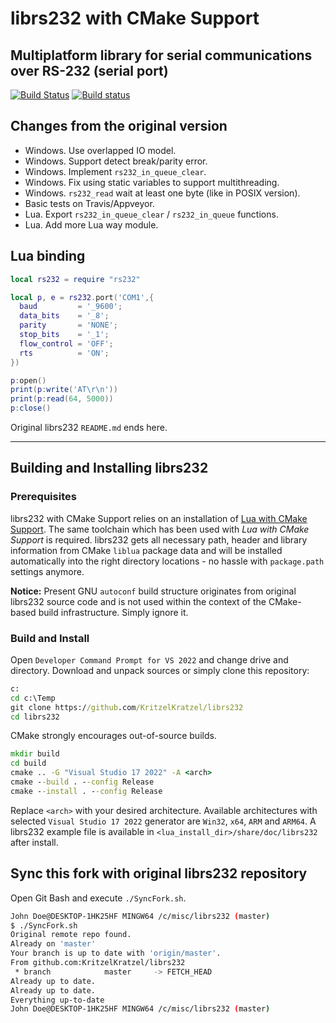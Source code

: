 # librs232 with CMake Support

## Multiplatform library for serial communications over RS-232 (serial port)

[![Build Status](https://travis-ci.org/srdgame/librs232.svg?branch=master)](https://travis-ci.org/srdgame/librs232)
[![Build status](https://ci.appveyor.com/api/projects/status/github/srdgame/librs232?branch=master&svg=true)](https://ci.appveyor.com/project/srdgame/librs232)

## Changes from the original version
* Windows. Use overlapped IO model.
* Windows. Support detect break/parity error.
* Windows. Implement `rs232_in_queue_clear`.
* Windows. Fix using static variables to support multithreading.
* Windows. `rs232_read` wait at least one byte (like in POSIX version).
* Basic tests on Travis/Appveyor.
* Lua. Export `rs232_in_queue_clear` / `rs232_in_queue` functions.
* Lua. Add more Lua way module.

## Lua binding

```Lua
local rs232 = require "rs232"

local p, e = rs232.port('COM1',{
  baud         = '_9600';
  data_bits    = '_8';
  parity       = 'NONE';
  stop_bits    = '_1';
  flow_control = 'OFF';
  rts          = 'ON';
})

p:open()
print(p:write('AT\r\n'))
print(p:read(64, 5000))
p:close()
```

Original librs232 `README.md` ends here.

------

## Building and Installing librs232

### Prerequisites

librs232 with CMake Support relies on an installation of [Lua with CMake Support](https://github.com/KritzelKratzel/lua#readme). The same toolchain which has been used with *Lua with CMake Support* is required. librs232 gets all necessary path, header and library information from CMake `liblua` package data and will be installed automatically into the right directory locations - no hassle with `package.path` settings anymore.

**Notice:** Present GNU `autoconf` build structure originates from original librs232 source code and is not used within the context of the CMake-based build infrastructure. Simply ignore it.

### Build and Install

Open `Developer Command Prompt for VS 2022` and change drive and directory. Download and unpack sources or simply clone this repository:

```cmd
c:
cd c:\Temp
git clone https://github.com/KritzelKratzel/librs232
cd librs232
```

CMake strongly encourages out-of-source builds.

```cmd
mkdir build
cd build
cmake .. -G "Visual Studio 17 2022" -A <arch>
cmake --build . --config Release
cmake --install . --config Release
```

Replace `<arch>` with your desired architecture. Available architectures with selected `Visual Studio 17 2022` generator are `Win32`, `x64`, `ARM` and `ARM64`. A librs232 example file is available in `<lua_install_dir>/share/doc/librs232` after install.

## Sync this fork with original librs232 repository

Open Git Bash and execute `./SyncFork.sh`.

```bash
John Doe@DESKTOP-1HK25HF MINGW64 /c/misc/librs232 (master)
$ ./SyncFork.sh
Original remote repo found.
Already on 'master'
Your branch is up to date with 'origin/master'.
From github.com:KritzelKratzel/librs232
 * branch            master     -> FETCH_HEAD
Already up to date.
Already up to date.
Everything up-to-date
John Doe@DESKTOP-1HK25HF MINGW64 /c/misc/librs232 (master)
```
